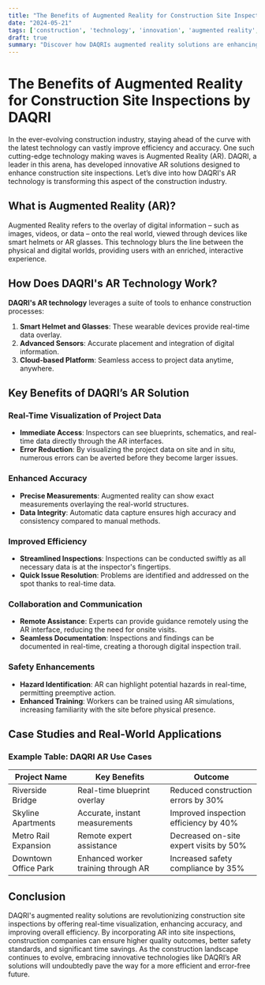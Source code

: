 ```yaml
---
title: "The Benefits of Augmented Reality for Construction Site Inspections by DAQRI"
date: "2024-05-21"
tags: ['construction', 'technology', 'innovation', 'augmented reality', 'DAQRI', 'site inspections', 'real-time visualization', 'project data', 'efficiency', 'accuracy']
draft: true
summary: "Discover how DAQRIs augmented reality solutions are enhancing construction site inspections, providing real-time visualization of project data and enabling more accurate and efficient inspections."
---
```


# The Benefits of Augmented Reality for Construction Site Inspections by DAQRI

In the ever-evolving construction industry, staying ahead of the curve with the latest technology can vastly improve efficiency and accuracy. One such cutting-edge technology making waves is Augmented Reality (AR). DAQRI, a leader in this arena, has developed innovative AR solutions designed to enhance construction site inspections. Let’s dive into how DAQRI's AR technology is transforming this aspect of the construction industry.

## What is Augmented Reality (AR)?

Augmented Reality refers to the overlay of digital information – such as images, videos, or data – onto the real world, viewed through devices like smart helmets or AR glasses. This technology blurs the line between the physical and digital worlds, providing users with an enriched, interactive experience.

## How Does DAQRI's AR Technology Work?

**DAQRI's AR technology** leverages a suite of tools to enhance construction processes:

1. **Smart Helmet and Glasses**: These wearable devices provide real-time data overlay.
2. **Advanced Sensors**: Accurate placement and integration of digital information.
3. **Cloud-based Platform**: Seamless access to project data anytime, anywhere.

## Key Benefits of DAQRI’s AR Solution

### Real-Time Visualization of Project Data

- **Immediate Access**: Inspectors can see blueprints, schematics, and real-time data directly through the AR interfaces.
- **Error Reduction**: By visualizing the project data on site and in situ, numerous errors can be averted before they become larger issues.

### Enhanced Accuracy

- **Precise Measurements**: Augmented reality can show exact measurements overlaying the real-world structures.
- **Data Integrity**: Automatic data capture ensures high accuracy and consistency compared to manual methods.

### Improved Efficiency

- **Streamlined Inspections**: Inspections can be conducted swiftly as all necessary data is at the inspector's fingertips.
- **Quick Issue Resolution**: Problems are identified and addressed on the spot thanks to real-time data.

### Collaboration and Communication

- **Remote Assistance**: Experts can provide guidance remotely using the AR interface, reducing the need for onsite visits.
- **Seamless Documentation**: Inspections and findings can be documented in real-time, creating a thorough digital inspection trail.

### Safety Enhancements

- **Hazard Identification**: AR can highlight potential hazards in real-time, permitting preemptive action.
- **Enhanced Training**: Workers can be trained using AR simulations, increasing familiarity with the site before physical presence.

## Case Studies and Real-World Applications

### Example Table: DAQRI AR Use Cases

| Project Name          | Key Benefits                          | Outcome                                 |
|-----------------------|---------------------------------------|-----------------------------------------|
| Riverside Bridge      | Real-time blueprint overlay           | Reduced construction errors by 30%      |
| Skyline Apartments    | Accurate, instant measurements        | Improved inspection efficiency by 40%   |
| Metro Rail Expansion  | Remote expert assistance              | Decreased on-site expert visits by 50%  |
| Downtown Office Park  | Enhanced worker training through AR   | Increased safety compliance by 35%      |

## Conclusion

DAQRI's augmented reality solutions are revolutionizing construction site inspections by offering real-time visualization, enhancing accuracy, and improving overall efficiency. By incorporating AR into site inspections, construction companies can ensure higher quality outcomes, better safety standards, and significant time savings. As the construction landscape continues to evolve, embracing innovative technologies like DAQRI’s AR solutions will undoubtedly pave the way for a more efficient and error-free future.

```
